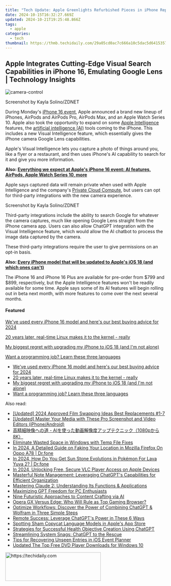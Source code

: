 ```yaml
---
title: "Tech Update: Apple Greenlights Refurbished Pieces in iPhone Repairs, Sparks Industry Shift | Findings by ZDNet"
date: 2024-10-15T16:32:27.669Z
updated: 2024-10-21T19:25:48.866Z
tags:
  - apple
categories:
  - tech
thumbnail: https://thmb.techidaily.com/29a05cd0ac7c666a10c5dac5d641535795c3a88c901275fbe3b2dae45dd93fe1.jpg
---
```


## Apple Integrates Cutting-Edge Visual Search Capabilities in iPhone 16, Emulating Google Lens | Technology Insights

![camera-control](https://www.zdnet.com/a/img/resize/70089cba280329d98d0ccfd1a9d9b492a40576ac/2024/09/09/75dd8d1d-24ec-4caf-8d59-bbd129e583cb/screenshot-2024-09-09-at-1-56-20pm.png?auto=webp&width=1280)

Screenshot by Kayla Solino/ZDNET

During Monday's [iPhone 16 event](https://www.zdnet.com/article/everything-we-expect-at-apples-iphone-16-event-ai-features-airpods-apple-watch-series-10-more/), Apple announced a brand new lineup of iPhones, AirPods and AirPods Pro, AirPods Max, and an Apple Watch Series 10\. Apple also took the opportunity to expand on some [Apple Intelligence](https://www.zdnet.com/article/what-is-apple-intelligence-everything-to-know-about-ai-features-coming-to-iphones-macs-and-ipads/) features, the [artificial intelligence (AI)](https://www.zdnet.com/article/what-is-ai-heres-everything-you-need-to-know-about-artificial-intelligence/) tools coming to the iPhone. This includes a new Visual Intelligence feature, which essentially gives the iPhone camera Google Lens capabilities.

Apple's Visual Intelligence lets you capture a photo of things around you, like a flyer or a restaurant, and then uses iPhone's AI capability to search for it and give you more information. 

**Also: [Everything we expect at Apple's iPhone 16 event: AI features, AirPods, Apple Watch Series 10, more](https://www.zdnet.com/article/everything-we-expect-at-apples-iphone-16-event-ai-features-airpods-apple-watch-series-10-more/)**

Apple says captured data will remain private when used with Apple Intelligence and the company's [Private Cloud Compute](https://www.zdnet.com/article/heres-how-apples-keeping-your-cloud-processed-ai-data-safe-and-why-it-matters/), but users can opt for third-party integrations with the new camera experience.

Screenshot by Kayla Solino/ZDNET

Third-party integrations include the ability to search Google for whatever the camera captures, much like opening Google Lens straight from the iPhone camera app. Users can also allow ChatGPT integration with the Visual Intelligence feature, which would allow the AI chatbot to process the image data captured by the camera.

These third-party integrations require the user to give permissions on an opt-in basis. 

**Also: [Every iPhone model that will be updated to Apple's iOS 18 (and which ones can't)](https://www.zdnet.com/article/every-iphone-model-that-will-be-updated-to-apples-ios-18-and-which-ones-cant/)**

The iPhone 16 and iPhone 16 Plus are available for pre-order from $799 and $899, respectively, but the Apple Intelligence features won't be readily available for some time. Apple says some of its AI features will begin rolling out in beta next month, with more features to come over the next several months.

#### Featured

[We've used every iPhone 16 model and here's our best buying advice for 2024](https://www.zdnet.com/article/iphone-16-pro-max-buying-advice-2024/ "We've used every iPhone 16 model and here's our best buying advice for 2024")

[20 years later, real-time Linux makes it to the kernel - really](https://www.zdnet.com/article/20-years-later-real-time-linux-makes-it-to-the-kernel-really/ "20 years later, real-time Linux makes it to the kernel - really")

[My biggest regret with upgrading my iPhone to iOS 18 (and I'm not alone)](https://www.zdnet.com/article/my-biggest-regret-with-upgrading-my-iphone-to-ios-18-and-im-not-alone/ "My biggest regret with upgrading my iPhone to iOS 18 (and I'm not alone)")

[Want a programming job? Learn these three languages](https://www.zdnet.com/article/want-a-programming-job-learn-these-three-languages/ "Want a programming job? Learn these three languages")

* [We've used every iPhone 16 model and here's our best buying advice for 2024](https://www.zdnet.com/article/iphone-16-pro-max-buying-advice-2024/ "We've used every iPhone 16 model and here's our best buying advice for 2024")
* [20 years later, real-time Linux makes it to the kernel - really](https://www.zdnet.com/article/20-years-later-real-time-linux-makes-it-to-the-kernel-really/ "20 years later, real-time Linux makes it to the kernel - really")
* [My biggest regret with upgrading my iPhone to iOS 18 (and I'm not alone)](https://www.zdnet.com/article/my-biggest-regret-with-upgrading-my-iphone-to-ios-18-and-im-not-alone/ "My biggest regret with upgrading my iPhone to iOS 18 (and I'm not alone)")
* [Want a programming job? Learn these three languages](https://www.zdnet.com/article/want-a-programming-job-learn-these-three-languages/ "Want a programming job? Learn these three languages")

<ins class="adsbygoogle"
     style="display:block"
     data-ad-format="autorelaxed"
     data-ad-client="ca-pub-7571918770474297"
     data-ad-slot="1223367746"></ins>

<ins class="adsbygoogle"
     style="display:block"
     data-ad-client="ca-pub-7571918770474297"
     data-ad-slot="8358498916"
     data-ad-format="auto"
     data-full-width-responsive="true"></ins>

<span class="atpl-alsoreadstyle">Also read:</span>
<div><ul>
<li><a href="https://eaxpv-info.techidaily.com/updated-2024-approved-film-swapping-ideas-best-replacements-1-7/"><u>[Updated] 2024 Approved Film Swapping Ideas Best Replacements #1-7</u></a></li>
<li><a href="https://extra-guidance.techidaily.com/updated-master-your-media-with-these-pro-screenshot-and-video-editors-iphoneandroid/"><u>[Updated] Master Your Media with These Pro Screenshot and Video Editors (iPhone/Android)</u></a></li>
<li><a href="https://tech-revival.techidaily.com/ai1080p8k/"><u>高精細映像への道 - AIを使った動画解像度アップテクニック（1080pから8K）</u></a></li>
<li><a href="https://win11-tips.techidaily.com/eliminate-wasted-space-in-windows-with-temp-file-fixes/"><u>Eliminate Wasted Space in Windows with Temp File Fixes</u></a></li>
<li><a href="https://fake-location.techidaily.com/in-2024-a-detailed-guide-on-faking-your-location-in-mozilla-firefox-on-oppo-a78-drfone-by-drfone-virtual-android/"><u>In 2024, A Detailed Guide on Faking Your Location in Mozilla Firefox On Oppo A78 | Dr.fone</u></a></li>
<li><a href="https://android-pokemon-go.techidaily.com/in-2024-how-do-you-get-sun-stone-evolutions-in-pokemon-for-lava-yuva-2-drfone-by-drfone-virtual-android/"><u>In 2024, How Do You Get Sun Stone Evolutions in Pokémon For Lava Yuva 2? | Dr.fone</u></a></li>
<li><a href="https://some-tips.techidaily.com/in-2024-unlocking-free-secure-vlc-player-access-on-apple-devices/"><u>In 2024, Unlocking Free, Secure VLC Player Access on Apple Devices</u></a></li>
<li><a href="https://tech-haven.techidaily.com/masterful-note-management-leveraging-chatgpts-capabilities-for-efficient-organization/"><u>Masterful Note Management: Leveraging ChatGPT's Capabilities for Efficient Organization</u></a></li>
<li><a href="https://tech-haven.techidaily.com/mastering-claude-2-understanding-its-functions-and-applications/"><u>Mastering Claude 2: Understanding Its Functions & Applications</u></a></li>
<li><a href="https://tech-haven.techidaily.com/maximizing-gpt-freedom-for-pc-enthusiasts/"><u>Maximizing GPT Freedom for PC Enthusiasts</u></a></li>
<li><a href="https://tech-haven.techidaily.com/nine-futuristic-approaches-to-content-crafting-via-ai/"><u>Nine Futuristic Approaches to Content Crafting via AI</u></a></li>
<li><a href="https://games-able.techidaily.com/opera-gx-versus-edge-who-will-rule-as-top-gaming-browser/"><u>Opera GX Versus Edge: Who Will Rule as Top Gaming Browser?</u></a></li>
<li><a href="https://tech-haven.techidaily.com/optimize-workflows-discover-the-power-of-combining-chatgpt-and-wolfram-in-three-simple-steps/"><u>Optimize Workflows: Discover the Power of Combining ChatGPT & Wolfram in Three Simple Steps</u></a></li>
<li><a href="https://tech-haven.techidaily.com/remote-success-leverage-chatgpts-power-in-these-6-ways/"><u>Remote Success: Leverage ChatGPT's Power in These 6 Ways</u></a></li>
<li><a href="https://tech-haven.techidaily.com/spotting-sham-copycat-language-models-in-apples-app-store/"><u>Spotting Sham Copycat Language Models in Apple's App Store</u></a></li>
<li><a href="https://tech-haven.techidaily.com/strategies-for-successful-health-objective-creation-using-chatgpt/"><u>Strategies for Successful Health Objective Creation Using ChatGPT</u></a></li>
<li><a href="https://tech-haven.techidaily.com/streamlining-system-snags-chatgpt-to-the-rescue/"><u>Streamlining System Snags: ChatGPT to the Rescue</u></a></li>
<li><a href="https://fox-that.techidaily.com/tips-for-recovering-unseen-entries-in-ios-event-planner/"><u>Tips for Recovering Unseen Entries in iOS Event Planner</u></a></li>
<li><a href="https://smart-video-editing.techidaily.com/updated-the-top-free-dvd-player-downloads-for-windows-10/"><u>Updated The Top Free DVD Player Downloads for Windows 10</u></a></li>
</ul></div>

<!-- affiliate ads begin -->
<a href="https://aligracehair.sjv.io/c/5597632/1925484/19272" target="_top" id="1925484">
  <img src="//a.impactradius-go.com/display-ad/19272-1925484" border="0" alt="https://techidaily.com" width="300" height="90"/>
</a>
<img height="0" width="0" src="https://aligracehair.sjv.io/i/5597632/1925484/19272" style="position:absolute;visibility:hidden;" border="0" />
<!-- affiliate ads end -->


